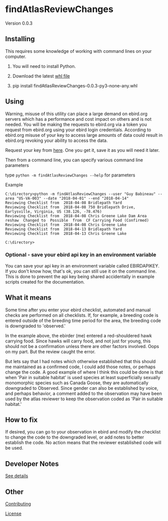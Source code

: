# findAtlasReviewChanges

Version 0.0.3

## Installing

This requires some knowledge of working with command lines on your computer.

1. You will need to install Python.

1. Download the latest [whl file](https://github.com/gbabineau/findAtlasReviewChanges/blob/master/dist/findAtlasReviewChanges-0.0.2-py3-none-any.whl?raw=true)

1. pip install findAtlasReviewChanges-0.0.3-py3-none-any.whl

## Using

Warning, misuse of this utility can place a large demand on ebird.org servers which has a performance and cost impact on others and is not needed. You will be making the requests to ebird.org via a token you request from ebird.org using your ebird login credentials. According to ebird.org misuse of your key to access large amounts of data could result in ebird.org revoking your ability to access the data.

Request your key from [here](https://ebird.org/api/keygen). One you get it, save it as you will need it later.

Then from a command line, you can specify various command line parameters

type `python -m findAtlasReviewChanges --help` for parameters

Example

```batch
C:\directory>python -m findAtlasReviewChanges --user "Guy Babineau" --area "US-VA-003" --date "2018-04-01" --end "2018-04-14"
Reviewing Checklist from  2018-04-08 Bridlepath Yard
Reviewing Checklist from  2018-04-08 750 Bridlepath Drive, Earlysville, Virginia, US (38.126, -78.476)
Reviewing Checklist from  2018-04-08 Chris Greene Lake Dam Area
reshaw  Changed to  Possible  from  CF Carrying Food (Confirmed)
Reviewing Checklist from  2018-04-08 Chris Greene Lake
Reviewing Checklist from  2018-04-13 Bridlepath Yard
Reviewing Checklist from  2018-04-13 Chris Greene Lake

C:\directory>
```

### Optional - save your ebird api key in an environment variable

You can save your api key in an environment variable called EBIRDAPIKEY. If you don't know how, that's ok, you can still use it on the command line. This is done to prevent the api key being shared accidentally in example scripts created for the documentation.

## What it means

Some time after you enter your ebird checklist, automated and manual checks are performed on all checklists. If, for example, a breeding code is
entered outside of the breeding time period for the area, the breeding code is downgraded to 'observed.'

In the example above, the ebirder (me) entered a red-shouldered hawk carrying food. Since hawks will carry food, and not just for young, this should not be a confirmation unless there are other factors involved. Oops on my part. But the review caught the error.

But lets say that I had notes which otherwise established that this should me maintained as a confirmed code, I could add those notes, or perhaps change the code. A good example of where I think this could be done is that when 'Pair in suitable habitat' is used species at least superficially sexually monomorphic species such as Canada Goose, they are automatically downgraded to Observed. Since gender can also be established by voice, and perhaps behavior, a comment added to the observation may have been used by the atlas reviewer to keep the observation coded as 'Pair in suitable habitat.'

## How to fix

If desired, you can go to your observation in ebird and modify the checklist to change the code to the downgraded level, or add notes to better establish the code. No action means that the reviewer established code will be used.

## Developer Notes

[See details](docs\developernotes.md)

## Other

[Contributing](CONTRIBUTING.md)

[License](LICENSE.md)
